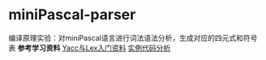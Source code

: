 # miniPascal-parser
编译原理实验：对miniPascal语言进行词法语法分析，生成对应的四元式和符号表
**参考学习资料**
[Yacc与Lex入门资料](https://www.ibm.com/developerworks/cn/linux/sdk/lex/)
[实例代码分析](http://www.voidcn.com/article/p-fefoexyo-hb.html)
